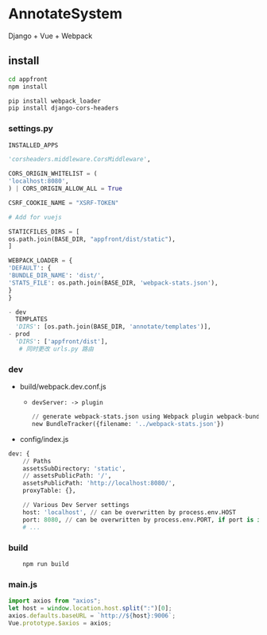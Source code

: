 # AnnotateSystem

Django + Vue + Webpack

## install

```bash
cd appfront
npm install
```

```bash
pip install webpack_loader
pip install django-cors-headers
```

### settings.py

```python
INSTALLED_APPS

'corsheaders.middleware.CorsMiddleware',

CORS_ORIGIN_WHITELIST = (
'localhost:8080',
) | CORS_ORIGIN_ALLOW_ALL = True

CSRF_COOKIE_NAME = "XSRF-TOKEN"

# Add for vuejs

STATICFILES_DIRS = [
os.path.join(BASE_DIR, "appfront/dist/static"),
]

WEBPACK_LOADER = {
'DEFAULT': {
'BUNDLE_DIR_NAME': 'dist/',
'STATS_FILE': os.path.join(BASE_DIR, 'webpack-stats.json'),
}
}

- dev
  TEMPLATES
  'DIRS': [os.path.join(BASE_DIR, 'annotate/templates')],
- prod
  'DIRS': ['appfront/dist'],
   # 同时更改 urls.py 路由
```

### dev

- build/webpack.dev.conf.js

  - `devServer: -> plugin`

    ```python
    // generate webpack-stats.json using Webpack plugin webpack-bundle-tracker
    new BundleTracker({filename: '../webpack-stats.json'})
    ```

- config/index.js

```python
dev: {
    // Paths
    assetsSubDirectory: 'static',
    // assetsPublicPath: '/',
    assetsPublicPath: 'http://localhost:8080/',
    proxyTable: {},

    // Various Dev Server settings
    host: 'localhost', // can be overwritten by process.env.HOST
    port: 8080, // can be overwritten by process.env.PORT, if port is in use, a free one will be determined
    # ...
```

### build

```bash
    npm run build
```

### main.js

```js
import axios from "axios";
let host = window.location.host.split(":")[0];
axios.defaults.baseURL = `http://${host}:9006`;
Vue.prototype.$axios = axios;
```
